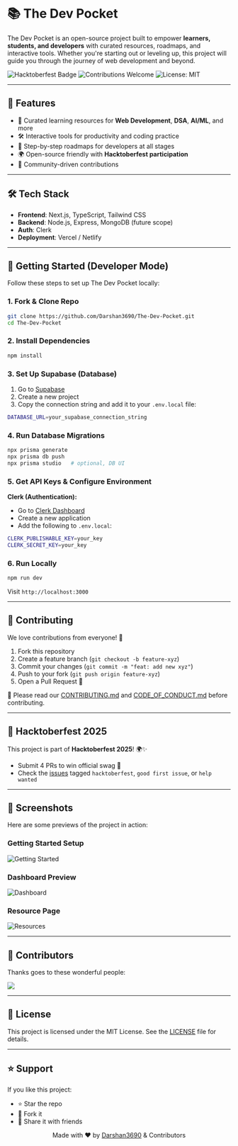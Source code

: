 # 📚 The Dev Pocket

The Dev Pocket is an open-source project built to empower **learners, students, and developers** with curated resources, roadmaps, and interactive tools. Whether you're starting out or leveling up, this project will guide you through the journey of web development and beyond.

![Hacktoberfest Badge](https://img.shields.io/badge/Hacktoberfest-2025-blueviolet?style=for-the-badge\&logo=hackaday)
![Contributions Welcome](https://img.shields.io/badge/contributions-welcome-brightgreen.svg?style=for-the-badge)
![License: MIT](https://img.shields.io/badge/License-MIT-yellow.svg?style=for-the-badge)

---

## 🌟 Features

* 📖 Curated learning resources for **Web Development**, **DSA**, **AI/ML**, and more
* 🛠️ Interactive tools for productivity and coding practice
* 🎯 Step-by-step roadmaps for developers at all stages
* 🌍 Open-source friendly with **Hacktoberfest participation**
* 🤝 Community-driven contributions

---

## 🛠️ Tech Stack

* **Frontend**: Next.js, TypeScript, Tailwind CSS
* **Backend**: Node.js, Express, MongoDB (future scope)
* **Auth**: Clerk
* **Deployment**: Vercel / Netlify

---

## 🚀 Getting Started (Developer Mode)

Follow these steps to set up The Dev Pocket locally:

### 1. Fork & Clone Repo

```bash
git clone https://github.com/Darshan3690/The-Dev-Pocket.git
cd The-Dev-Pocket
```

### 2. Install Dependencies

```bash
npm install
```

### 3. Set Up Supabase (Database)

1. Go to [Supabase](https://supabase.com)
2. Create a new project
3. Copy the connection string and add it to your `.env.local` file:

```bash
DATABASE_URL=your_supabase_connection_string
```

### 4. Run Database Migrations

```bash
npx prisma generate
npx prisma db push
npx prisma studio   # optional, DB UI
```

### 5. Get API Keys & Configure Environment

**Clerk (Authentication):**

* Go to [Clerk Dashboard](https://dashboard.clerk.com)
* Create a new application
* Add the following to `.env.local`:

```bash
CLERK_PUBLISHABLE_KEY=your_key
CLERK_SECRET_KEY=your_key
```

### 6. Run Locally

```bash
npm run dev
```

Visit `http://localhost:3000`

---

## 🤝 Contributing

We love contributions from everyone! 💖

1. Fork this repository
2. Create a feature branch (`git checkout -b feature-xyz`)
3. Commit your changes (`git commit -m "feat: add new xyz"`)
4. Push to your fork (`git push origin feature-xyz`)
5. Open a Pull Request 🚀

📌 Please read our [CONTRIBUTING.md](CONTRIBUTING.md) and [CODE\_OF\_CONDUCT.md](CODE_OF_CONDUCT.md) before contributing.

---

## 🎯 Hacktoberfest 2025

This project is part of **Hacktoberfest 2025**! 🌍✨

* Submit 4 PRs to win official swag 🎉
* Check the [issues](https://github.com/Darshan3690/The-Dev-Pocket/issues) tagged `hacktoberfest`, `good first issue`, or `help wanted`

---

## 📸 Screenshots

Here are some previews of the project in action:

### Getting Started Setup

![Getting Started](docs/images/getting-started.png)

### Dashboard Preview

![Dashboard](docs/images/dashboard.png)

### Resource Page

![Resources](docs/images/resources.png)

---

## 👥 Contributors

Thanks goes to these wonderful people:

<a href="https://github.com/Darshan3690/The-Dev-Pocket/graphs/contributors">
  <img src="https://contrib.rocks/image?repo=Darshan3690/The-Dev-Pocket" />
</a>

---

## 📄 License

This project is licensed under the MIT License. See the [LICENSE](LICENSE) file for details.

---

## ⭐ Support

If you like this project:

* ⭐ Star the repo
* 🍴 Fork it
* 📢 Share it with friends

<p align="center">
  Made with ❤️ by <a href="https://github.com/Darshan3690">Darshan3690</a> & Contributors
</p>
